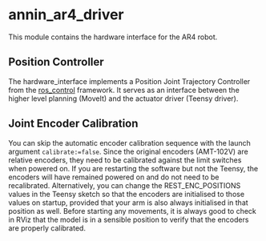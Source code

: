 # annin_ar4_driver

This module contains the hardware interface for the AR4 robot.

## Position Controller

The hardware_interface implements a Position Joint Trajectory Controller from
the [ros_control](http://wiki.ros.org/ros_control) framework. It serves as an
interface between the higher level planning (MoveIt) and the actuator driver
(Teensy driver).

## Joint Encoder Calibration

You can skip the automatic encoder calibration sequence with the launch
argument `calibrate:=false`. Since the original encoders (AMT-102V) are
relative encoders, they need to be calibrated against the limit switches when
powered on. If you are restarting the software but not the Teensy, the encoders
will have remained powered on and do not need to be recalibrated. Alternatively,
you can change the REST_ENC_POSITIONS values in the Teensy sketch so that the
encoders are initialised to those values on startup, provided that your arm is
also always initialised in that position as well. Before starting any movements,
it is always good to check in RViz that the model is in a sensible position to
verify that the encoders are properly calibrated.
